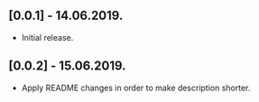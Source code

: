 ## [0.0.1] - 14.06.2019.

* Initial release.

## [0.0.2] - 15.06.2019.

* Apply README changes in order to make description shorter.